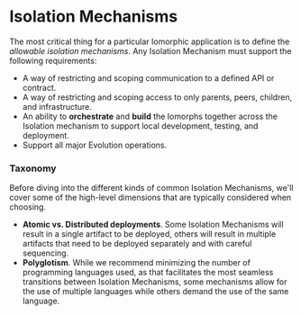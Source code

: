 # Isolation Mechanisms

The most critical thing for a particular Iomorphic application is to define the _allowable isolation mechanisms_.  Any Isolation Mechanism must support the following requirements:

* A way of restricting and scoping communication to a defined API or contract.
* A way of restricting and scoping access to only parents, peers, children, and infrastructure.
* An ability to **orchestrate** and **build** the Iomorphs together across the Isolation mechanism to support local development, testing, and deployment.
* Support all major Evolution operations.

### Taxonomy

Before diving into the different kinds of common Isolation Mechanisms, we'll cover some of the high-level dimensions that are typically considered when choosing.

* **Atomic vs. Distributed deployments**.  Some Isolation Mechanisms will result in a single artifact to be deployed, others will result in multiple artifacts that need to be deployed separately and with careful sequencing.
* **Polyglotism**.  While we recommend minimizing the number of programming languages used, as that facilitates the most seamless transitions between Isolation Mechanisms, some mechanisms allow for the use of multiple languages while others demand the use of the same language.



